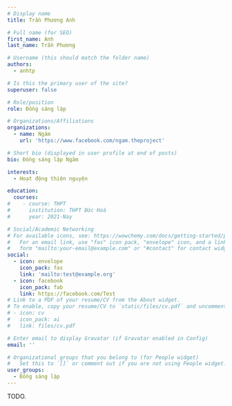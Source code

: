 ```yaml
---
# Display name
title: Trần Phương Anh

# Full name (for SEO)
first_name: Anh
last_name: Trần Phương

# Username (this should match the folder name)
authors:
  - anhtp

# Is this the primary user of the site?
superuser: false

# Role/position
role: Đồng sáng lập

# Organizations/Affiliations
organizations:
  - name: Ngăm
    url: 'https://www.facebook.com/ngam.theproject'

# Short bio (displayed in user profile at end of posts)
bio: Đồng sáng lập Ngăm

interests:
  - Hoạt động thiện nguyện

education:
  courses:
#    - course: THPT
#      institution: THPT Đức Hoà
#      year: 2021-Nay

# Social/Academic Networking
# For available icons, see: https://wowchemy.com/docs/getting-started/page-builder/#icons
#   For an email link, use "fas" icon pack, "envelope" icon, and a link in the
#   form "mailto:your-email@example.com" or "#contact" for contact widget.
social:
  - icon: envelope
    icon_pack: fas
    link: 'mailto:test@example.org'
  - icon: facebook
    icon_pack: fab
    link: https://facebook.com/Test
# Link to a PDF of your resume/CV from the About widget.
# To enable, copy your resume/CV to `static/files/cv.pdf` and uncomment the lines below.
# - icon: cv
#   icon_pack: ai
#   link: files/cv.pdf

# Enter email to display Gravatar (if Gravatar enabled in Config)
email: ''

# Organizational groups that you belong to (for People widget)
#   Set this to `[]` or comment out if you are not using People widget.
user_groups:
  - Đồng sáng lập
---
```


TODO.

